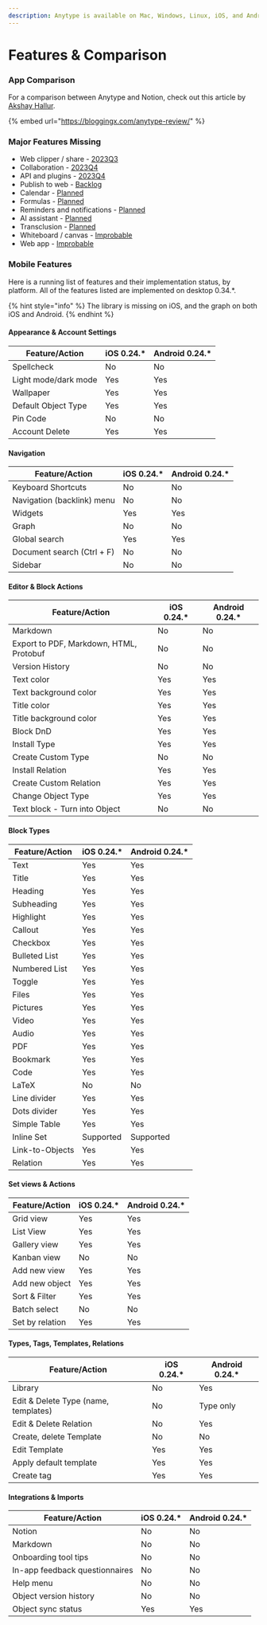 ```yaml
---
description: Anytype is available on Mac, Windows, Linux, iOS, and Android.
---
```


# Features & Comparison

### App Comparison

For a comparison between Anytype and Notion, check out this article by [Akshay Hallur](https://bloggingx.com/author/akshay/).

{% embed url="https://bloggingx.com/anytype-review/" %}

### Major Features Missing

* Web clipper / share - [2023Q3](https://github.com/orgs/anyproto/projects/1?pane=issue\&itemId=29227788)
* Collaboration - [2023Q4](https://github.com/orgs/anyproto/projects/1?pane=issue\&itemId=29227780)
* API and plugins - [2023Q4](https://github.com/orgs/anyproto/projects/1?pane=issue\&itemId=29227670)
* Publish to web - [Backlog](https://github.com/orgs/anyproto/projects/1?pane=issue\&itemId=29227800)
* Calendar - [Planned](https://community.anytype.io/t/calendar-view-timeline-view/1576)
* Formulas - [Planned](https://community.anytype.io/t/derived-relations-formulas/1554/47)
* Reminders and notifications - [Planned](https://community.anytype.io/t/notification-system-larger-proposal-for-discussion/1024/21)
* AI assistant - [Planned](https://community.anytype.io/t/ai-assistant/9404)
* Transclusion - [Planned](https://community.anytype.io/t/link-to-blocks-transclusion-synced-blocks/1360)
* Whiteboard / canvas - [Improbable](https://community.anytype.io/t/new-type-of-pages-whiteboard-canvas/1389/52)
* Web app - [Improbable](https://community.anytype.io/t/web-app-web-client/1381)&#x20;

### Mobile Features

Here is a running list of features and their implementation status, by platform. All of the features listed are implemented on desktop 0.34.\*.

{% hint style="info" %}
The library is missing on iOS, and the graph on both iOS and Android.
{% endhint %}

#### **Appearance & Account Settings**

| Feature/Action       | iOS 0.24.\* | Android 0.24.\* |
| -------------------- | ----------- | --------------- |
| Spellcheck           | No          | No              |
| Light mode/dark mode | Yes         | Yes             |
| Wallpaper            | Yes         | Yes             |
| Default Object Type  | Yes         | Yes             |
| Pin Code             | No          | No              |
| Account Delete       | Yes         | Yes             |

#### **Navigation**

| Feature/Action             | iOS 0.24.\* | Android 0.24.\* |
| -------------------------- | ----------- | --------------- |
| Keyboard Shortcuts         | No          | No              |
| Navigation (backlink) menu | No          | No              |
| Widgets                    | Yes         | Yes             |
| Graph                      | No          | No              |
| Global search              | Yes         | Yes             |
| Document search (Ctrl + F) | No          | No              |
| Sidebar                    | No          | No              |

#### **Editor & Block Actions**

| Feature/Action                          | iOS 0.24.\* | Android 0.24.\* |
| --------------------------------------- | ----------- | --------------- |
| Markdown                                | No          | No              |
| Export to PDF, Markdown, HTML, Protobuf | No          | No              |
| Version History                         | No          | No              |
| Text color                              | Yes         | Yes             |
| Text background color                   | Yes         | Yes             |
| Title color                             | Yes         | Yes             |
| Title background color                  | Yes         | Yes             |
| Block DnD                               | Yes         | Yes             |
| Install Type                            | Yes         | Yes             |
| Create Custom Type                      | No          | No              |
| Install Relation                        | Yes         | Yes             |
| Create Custom Relation                  | Yes         | Yes             |
| Change Object Type                      | Yes         | Yes             |
| Text block - Turn into Object           | No          | No              |

#### **Block Types**

| Feature/Action  | iOS 0.24.\* | Android 0.24.\* |
| --------------- | ----------- | --------------- |
| Text            | Yes         | Yes             |
| Title           | Yes         | Yes             |
| Heading         | Yes         | Yes             |
| Subheading      | Yes         | Yes             |
| Highlight       | Yes         | Yes             |
| Callout         | Yes         | Yes             |
| Checkbox        | Yes         | Yes             |
| Bulleted List   | Yes         | Yes             |
| Numbered List   | Yes         | Yes             |
| Toggle          | Yes         | Yes             |
| Files           | Yes         | Yes             |
| Pictures        | Yes         | Yes             |
| Video           | Yes         | Yes             |
| Audio           | Yes         | Yes             |
| PDF             | Yes         | Yes             |
| Bookmark        | Yes         | Yes             |
| Code            | Yes         | Yes             |
| LaTeX           | No          | No              |
| Line divider    | Yes         | Yes             |
| Dots divider    | Yes         | Yes             |
| Simple Table    | Yes         | Yes             |
| Inline Set      | Supported   | Supported       |
| Link-to-Objects | Yes         | Yes             |
| Relation        | Yes         | Yes             |

#### **Set views & Actions**

<table data-full-width="false"><thead><tr><th>Feature/Action</th><th>iOS 0.24.*</th><th>Android 0.24.*</th></tr></thead><tbody><tr><td>Grid view</td><td>Yes</td><td>Yes</td></tr><tr><td>List View</td><td>Yes</td><td>Yes</td></tr><tr><td>Gallery view</td><td>Yes</td><td>Yes</td></tr><tr><td>Kanban view</td><td>No</td><td>No</td></tr><tr><td>Add new view</td><td>Yes</td><td>Yes</td></tr><tr><td>Add new object</td><td>Yes</td><td>Yes</td></tr><tr><td>Sort &#x26; Filter</td><td>Yes</td><td>Yes</td></tr><tr><td>Batch select</td><td>No</td><td>No</td></tr><tr><td>Set by relation</td><td>Yes</td><td>Yes</td></tr></tbody></table>

#### **Types, Tags, Templates, Relations**

<table data-full-width="false"><thead><tr><th>Feature/Action</th><th>iOS 0.24.*</th><th>Android 0.24.*</th></tr></thead><tbody><tr><td>Library</td><td>No</td><td>Yes</td></tr><tr><td>Edit &#x26; Delete Type (name, templates)</td><td>No</td><td>Type only</td></tr><tr><td>Edit &#x26; Delete Relation</td><td>No</td><td>Yes</td></tr><tr><td>Create, delete Template</td><td>No</td><td>No</td></tr><tr><td>Edit Template</td><td>Yes</td><td>Yes</td></tr><tr><td>Apply default template</td><td>Yes</td><td>Yes</td></tr><tr><td>Create tag</td><td>Yes</td><td>Yes</td></tr></tbody></table>

#### Integrations & Imports

| Feature/Action                 | iOS 0.24.\* | Android 0.24.\* |
| ------------------------------ | ----------- | --------------- |
| Notion                         | No          | No              |
| Markdown                       | No          | No              |
| Onboarding tool tips           | No          | No              |
| In-app feedback questionnaires | No          | No              |
| Help menu                      | No          | No              |
| Object version history         | No          | No              |
| Object sync status             | Yes         | Yes             |
